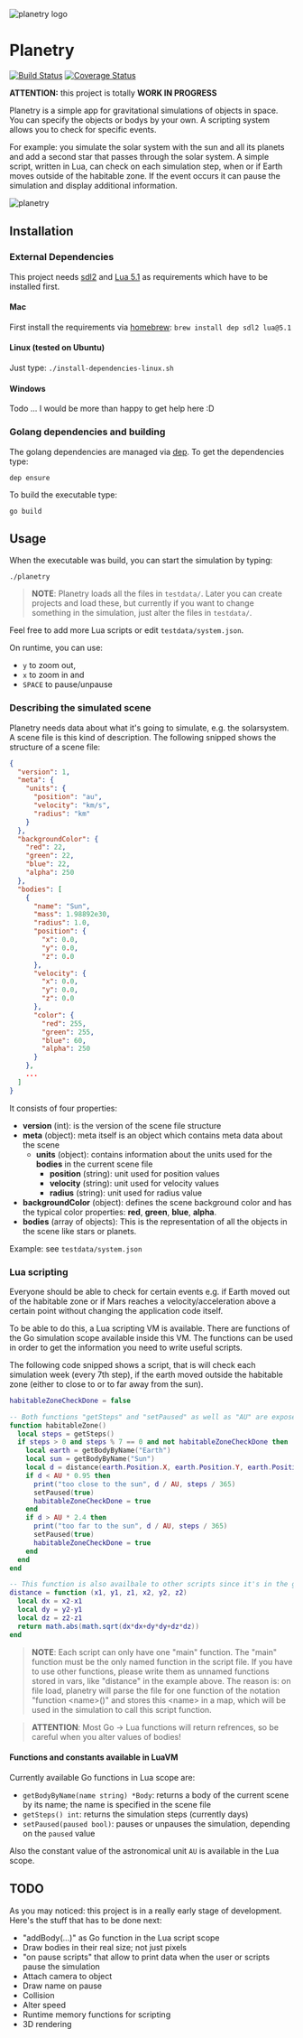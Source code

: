 ![planetry logo](./docs/logo-01.png "planetry logo")

# Planetry

[![Build Status](https://travis-ci.org/szll/planetry.svg?branch=master)](https://travis-ci.org/szll/planetry)
[![Coverage Status](https://coveralls.io/repos/github/szll/planetry/badge.svg?branch=master)](https://coveralls.io/github/szll/planetry?branch=master)

**ATTENTION:** this project is totally **WORK IN PROGRESS**

Planetry is a simple app for gravitational simulations of objects in space. You can specify the objects or bodys by your own. A scripting system allows you to check for specific events.

For example: you simulate the solar system with the sun and all its planets and add a second star that passes through the solar system. A simple script, written in Lua, can check on each simulation step, when or if Earth moves outside of the habitable zone. If the event occurs it can pause the simulation and display additional information.

![planetry](./docs/scene.gif "planetry")

## Installation

### External Dependencies

This project needs [sdl2](https://www.libsdl.org) and [Lua 5.1](https://www.lua.org/manual/5.1/) as requirements which have to be installed first.

#### Mac

First install the requirements via [homebrew](https://brew.sh): `brew install dep sdl2 lua@5.1`

#### Linux (tested on Ubuntu)

Just type: `./install-dependencies-linux.sh`

#### Windows

Todo ... I would be more than happy to get help here :D

### Golang dependencies and building

The golang dependencies are managed via [dep](https://github.com/golang/dep). To get the dependencies type:

```
dep ensure
```

To build the executable type:

```
go build
```

## Usage

When the executable was build, you can start the simulation by typing:

```
./planetry
```

> **NOTE**: Planetry loads all the files in `testdata/`. Later you can create projects and load these, but currently if you want to change something in the simulation, just alter the files in `testdata/`.

Feel free to add more Lua scripts or edit `testdata/system.json`.

On runtime, you can use:
 - `y` to zoom out,
 - `x` to zoom in and
 - `SPACE` to pause/unpause

### Describing the simulated scene

Planetry needs data about what it's going to simulate, e.g. the solarsystem. A scene file is this kind of description. The following snipped shows the structure of a scene file:

```json
{
  "version": 1,
  "meta": {
    "units": {
      "position": "au",
      "velocity": "km/s",
      "radius": "km"
    }
  },
  "backgroundColor": {
    "red": 22,
    "green": 22,
    "blue": 22,
    "alpha": 250
  },
  "bodies": [
    {
      "name": "Sun",
      "mass": 1.98892e30,
      "radius": 1.0,
      "position": {
        "x": 0.0,
        "y": 0.0,
        "z": 0.0
      },
      "velocity": {
        "x": 0.0,
        "y": 0.0,
        "z": 0.0
      },
      "color": {
        "red": 255,
        "green": 255,
        "blue": 60,
        "alpha": 250
      }
    },
    ...
  ]
}
```

It consists of four properties:
 - **version** (int): is the version of the scene file structure
 - **meta** (object): meta itself is an object which contains meta data about the scene
   - **units** (object): contains information about the units used for the **bodies** in the current scene file
     - **position** (string): unit used for position values
     - **velocity** (string): unit used for velocity values
     - **radius** (string): unit used for radius value
 - **backgroundColor** (object): defines the scene background color and has the typical color properties: **red**, **green**, **blue**, **alpha**.
 - **bodies** (array of objects): This is the representation of all the objects in the scene like stars or planets.

<!--
  TODO: describe bodies
-->

Example: see `testdata/system.json`

### Lua scripting

Everyone should be able to check for certain events e.g. if Earth moved out of the habitable zone or if Mars reaches a velocity/acceleration above a certain point without changing the application code itself.

To be able to do this, a Lua scripting VM is available. There are functions of the Go simulation scope available inside this VM. The functions can be used in order to get the information you need to write useful scripts.

The following code snipped shows a script, that is will check each simulation week (every 7th step), if the earth moved outside the habitable zone (either to close to or to far away from the sun).

```Lua
habitableZoneCheckDone = false

-- Both functions "getSteps" and "setPaused" as well as "AU" are exposed from the Go context
function habitableZone()
  local steps = getSteps()
  if steps > 0 and steps % 7 == 0 and not habitableZoneCheckDone then
    local earth = getBodyByName("Earth")
    local sun = getBodyByName("Sun")
    local d = distance(earth.Position.X, earth.Position.Y, earth.Position.Z, sun.Position.X, sun.Position.Y, sun.Position.Z)  
    if d < AU * 0.95 then
      print("too close to the sun", d / AU, steps / 365)
      setPaused(true)
      habitableZoneCheckDone = true
    end
    if d > AU * 2.4 then
      print("too far to the sun", d / AU, steps / 365)
      setPaused(true)
      habitableZoneCheckDone = true
    end
  end
end

-- This function is also availbale to other scripts since it's in the global scope
distance = function (x1, y1, z1, x2, y2, z2)
  local dx = x2-x1
  local dy = y2-y1
  local dz = z2-z1
  return math.abs(math.sqrt(dx*dx+dy*dy+dz*dz))
end
```

> **NOTE**: Each script can only have one "main" function. The "main" function must be the only named function in the script file. If you have to use other functions, please write them as unnamed functions stored in vars, like "distance" in the example above.
The reason is: on file load, planetry will parse the file for one function of the notation "function \<name\>()" and stores this \<name\> in a map, which will be used in the simulation to call this script function. 

> **ATTENTION**: Most Go -> Lua functions will return refrences, so be careful when you alter values of bodies!

#### Functions and constants available in LuaVM

Currently available Go functions in Lua scope are:
 - `getBodyByName(name string) *Body`: returns a body of the current scene by its name; the name is specified in the scene file
 - `getSteps() int`: returns the simulation steps (currently days)
 - `setPaused(paused bool)`: pauses or unpauses the simulation, depending on the `paused` value
 <!--
 - `createPoint3D(x, y, z float64) *Point3D`: creates a new Point3D
 - `createVector3D(x, y, z float64) *Vector3D`: creates a new Vector3D
 - `createBody(name string, mass, radius float64, position *Point3D, velocity *Vector3D) *Body`: creates a new body`
 - `addBodyToScene(body *Body, red, green, blue) err`: adds a new body to the scene
 -->

Also the constant value of the astronomical unit `AU` is available in the Lua scope.

## TODO

As you may noticed: this project is in a really early stage of development. Here's the stuff that has to be done next:

- "addBody(...)" as Go function in the Lua script scope
- Draw bodies in their real size; not just pixels
- "on pause scripts" that allow to print data when the user or scripts pause the simulation
- Attach camera to object
- Draw name on pause
- Collision
- Alter speed
- Runtime memory functions for scripting
- 3D rendering